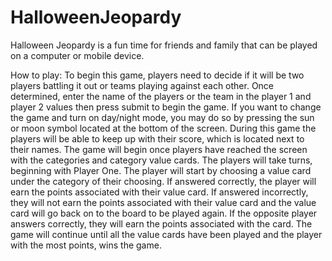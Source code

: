 # HalloweenJeopardy
Halloween Jeopardy is a fun time for friends and family that can be played on a computer or mobile device.

How to play:
To begin this game, players need to decide if it will be two players battling it out or teams playing against each other. Once determined, enter the name of the players or the team in the player 1 and player 2 values then press submit to begin the game. If you want to change the game and turn on day/night mode, you may do so by pressing the sun or moon symbol located at the bottom of the screen. During this game the players will be able to keep up with their score, which is located next to their names. The game will begin once players have reached the screen with the categories and category value cards. The players will take turns, beginning with Player One. The player will start by choosing a value card under the category of their choosing. If answered correctly, the player will earn the points associated with their value card. If answered incorrectly, they will not earn the points associated with their value card and the value card will go back on to the board to be played again. If the opposite player answers correctly, they will earn the points associated with the card. The game will continue until all the value cards have been played and the player with the most points, wins the game. 

